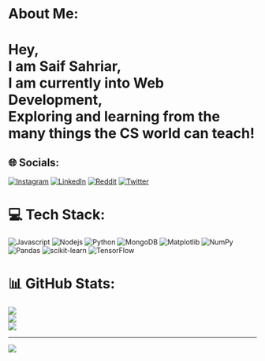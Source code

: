 # About Me:
# Hey, <br>I am Saif Sahriar,<br>I am currently into Web Development,<br>Exploring and learning from the many things the CS world can teach!


## 🌐 Socials:
[![Instagram](https://img.shields.io/badge/Instagram-%23E4405F.svg?logo=Instagram&logoColor=white)](https://instagram.com/evensaif) [![LinkedIn](https://img.shields.io/badge/LinkedIn-%230077B5.svg?logo=linkedin&logoColor=white)](https://linkedin.com/in/in/saifsahriar) [![Reddit](https://img.shields.io/badge/Reddit-%23FF4500.svg?logo=Reddit&logoColor=white)](https://reddit.com/user/u/saifsahrair) [![Twitter](https://img.shields.io/badge/Twitter-%231DA1F2.svg?logo=Twitter&logoColor=white)](https://twitter.com/saifsahriar) 

# 💻 Tech Stack:
![Javascript](https://img.shields.io/badge/Javascript-3670A0?style=flat&logo=javascript&logoColor=ffdd54) ![Nodejs](https://img.shields.io/badge/Nodejs-3670A0?style=flat&logo=nodedotjs&logoColor=ffdd54) ![Python](https://img.shields.io/badge/python-3670A0?style=flat&logo=python&logoColor=ffdd54) ![MongoDB](https://img.shields.io/badge/MongoDB-%234ea94b.svg?style=flat&logo=mongodb&logoColor=white) ![Matplotlib](https://img.shields.io/badge/Matplotlib-%23ffffff.svg?style=flat&logo=Matplotlib&logoColor=black) ![NumPy](https://img.shields.io/badge/numpy-%23013243.svg?style=flat&logo=numpy&logoColor=white) ![Pandas](https://img.shields.io/badge/pandas-%23150458.svg?style=flat&logo=pandas&logoColor=white) ![scikit-learn](https://img.shields.io/badge/scikit--learn-%23F7931E.svg?style=flat&logo=scikit-learn&logoColor=white) ![TensorFlow](https://img.shields.io/badge/TensorFlow-%23FF6F00.svg?style=flat&logo=TensorFlow&logoColor=white)
# 📊 GitHub Stats:
![](https://github-readme-stats.vercel.app/api?username=saifsahriar&theme=dark&hide_border=true&include_all_commits=true&count_private=true)<br/>
![](https://github-readme-streak-stats.herokuapp.com/?user=saifsahriar&theme=dark&hide_border=true)<br/>
![](https://github-readme-stats.vercel.app/api/top-langs/?username=saifsahriar&theme=dark&hide_border=true&include_all_commits=true&count_private=true&layout=compact)

---
[![](https://visitcount.itsvg.in/api?id=saifsahriar&icon=0&color=0)](https://visitcount.itsvg.in)

<!-- Proudly created with GPRM ( https://gprm.itsvg.in ) -->
